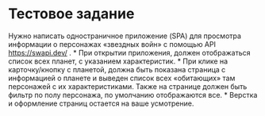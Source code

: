 # Тестовое задание 

Нужно написать одностраничное приложение (SPA) для просмотра информации о персонажах «звездных войн» с помощью   API   https://swapi.dev/ .
*
При открытии приложения, должен отображаться список всех планет, с указанием характеристик.
*
При клике на карточку/кнопку с планетой, должна быть показана страница с информацией о планете и выведен список всех «обитающих» там персонажей с их характеристиками. Также на странице должен быть фильтр по полу персонажа, по умолчанию отображаются все.
*
Верстка и оформление страниц остается на ваше усмотрение.